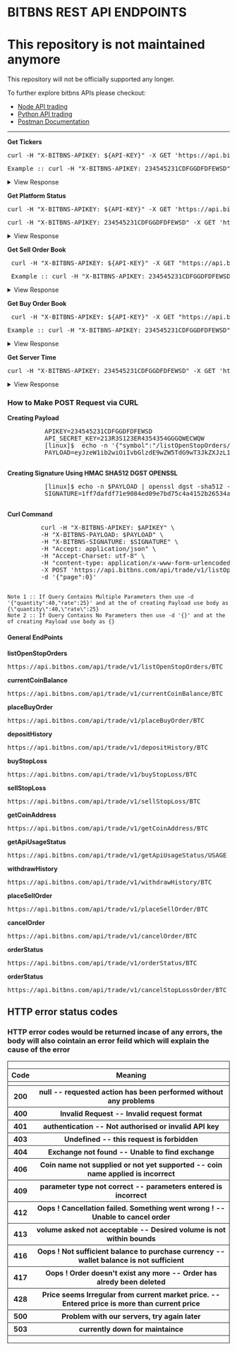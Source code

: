 # BITBNS REST API ENDPOINTS

  # **This repository is not maintained anymore**

  This repository will not be officially supported any longer.

  To further explore bitbns APIs please checkout:

- [Node API trading](https://github.com/bitbns-official/node-bitbns-api)
- [Python API trading](https://github.com/bitbns-official/bitbnspy)
- [Postman Documentation](https://documenter.getpostman.com/view/2372406/Szt5hBp7?version=latest#ae33d06b-228e-4293-aea6-39f2fc436395)

---

  <b>Get Tickers</b>
  <pre>curl -H "X-BITBNS-APIKEY: ${API-KEY}" -X GET 'https://api.bitbns.com/api/trade/v1/tickers'</pre>
  <pre>Example :: curl -H "X-BITBNS-APIKEY: 234545231CDFGGDFDFEWSD" -X GET 'https://api.bitbns.com/api/trade/v1/tickers'</pre>
 <details> 
  <summary>
   View Response
  </summary>
  <pre>
  {
  "BTC": {
    "highest_buy_bid": 482521.71,
    "lowest_sell_bid": 484900,
    "last_traded_price": 484900,
    "yes_price": 478854.88,
    "volume": {
      "max": 486925.39,
      "min": 476001,
      "rate": "482521.71",
      "volume": 9.02210891
    }
  },
  "XRP": {
    "highest_buy_bid": 38.11,
    "lowest_sell_bid": 38.18,
    "last_traded_price": 38.18,
    "yes_price": 38.73,
    "volume": {
      "max": 41.54,
      "min": 37.52,
      "volume": 1585075.17
    }
  },
  "NEO": {
    "highest_buy_bid": 1322.5,
    "lowest_sell_bid": 1326,
    "last_traded_price": 1322,
    "yes_price": 1350.16,
    "volume": {
      "max": 1379,
      "min": 1318,
      "volume": 411.1436
    }
  },
  "GAS": {
    "highest_buy_bid": 382.5,
    "lowest_sell_bid": 390.99,
    "last_traded_price": 382.5,
    "yes_price": 374,
    "volume": {
      "max": 390.53,
      "min": 370.02,
      "volume": 1113.1023
    }
  },
  "ETH": {
    "highest_buy_bid": 15840,
    "lowest_sell_bid": 16043,
    "last_traded_price": 15800,
    "yes_price": 16149.11,
    "volume": {
      "max": 16229.38,
      "min": 15774,
      "volume": 168.8011
    }
  },
  "XLM": {
    "highest_buy_bid": 18.26,
    "lowest_sell_bid": 18.31,
    "last_traded_price": 18.57,
    "yes_price": 18.45,
    "volume": {
      "max": 18.79,
      "min": 18.17,
      "volume": 244062.39
    }
  },
  "RPX": {
    "highest_buy_bid": 0.91,
    "lowest_sell_bid": 0.92,
    "last_traded_price": 0.92,
    "yes_price": 0.92,
    "volume": {
      "max": 0.94,
      "min": 0.88,
      "volume": 127176.16
    }
  },
  "DBC": {
    "highest_buy_bid": 0.54,
    "lowest_sell_bid": 0.55,
    "last_traded_price": 0.55,
    "yes_price": 0.57,
    "volume": {
      "max": 0.58,
      "min": 0.54,
      "volume": 795890.91
    }
  },
  "LTC": {
    "highest_buy_bid": 4213,
    "lowest_sell_bid": 4250,
    "last_traded_price": 4250,
    "yes_price": 4348.99,
    "volume": {
      "max": 4349,
      "min": 4150,
      "volume": 72.3038
    }
  },
  "XMR": {
    "highest_buy_bid": 8310,
    "lowest_sell_bid": 8995,
    "last_traded_price": 8300.01,
    "yes_price": 9000,
    "volume": {
      "max": 9000,
      "min": 8300.01,
      "volume": 0.4373
    }
  },
  "DASH": {
    "highest_buy_bid": 13880.01,
    "lowest_sell_bid": 14100,
    "last_traded_price": 14100,
    "yes_price": 13799,
    "volume": {
      "max": 14488,
      "min": 13799,
      "volume": 20.2756
    }
  },
  "DOGE": {
    "highest_buy_bid": 0.41,
    "lowest_sell_bid": 0.43,
    "last_traded_price": 0.42,
    "yes_price": 0.42,
    "volume": {
      "max": 0.43,
      "min": 0.41,
      "volume": 954109
    }
  },
  "BCH": {
    "highest_buy_bid": 37000,
    "lowest_sell_bid": 38750,
    "last_traded_price": 38992,
    "yes_price": 33300,
    "volume": {
      "max": 39489,
      "min": 32300,
      "volume": 21.1112
    }
  },
  "SC": {
    "highest_buy_bid": 0.44,
    "lowest_sell_bid": 0.45,
    "last_traded_price": 0.45,
    "yes_price": 0.45,
    "volume": {
      "max": 0.46,
      "min": 0.44,
      "volume": 1997981
    }
  },
  "TRX": {
    "highest_buy_bid": 1.55,
    "lowest_sell_bid": 1.58,
    "last_traded_price": 1.58,
    "yes_price": 1.57,
    "volume": {
      "max": 1.61,
      "min": 1.55,
      "volume": 1238965
    }
  },
  "ETN": {
    "highest_buy_bid": 1.19,
    "lowest_sell_bid": 1.2,
    "last_traded_price": 1.2,
    "yes_price": 0.96,
    "volume": {
      "max": 1.22,
      "min": 0.96,
      "volume": 14710856.2
    }
  },
  "ONT": {
    "highest_buy_bid": 136,
    "lowest_sell_bid": 137,
    "last_traded_price": 136.1,
    "yes_price": 132.8,
    "volume": {
      "max": 138.14,
      "min": 132.8,
      "volume": 83.59
    }
  },
  "ZIL": {
    "highest_buy_bid": 2.47,
    "lowest_sell_bid": 2.51,
    "last_traded_price": 2.51,
    "yes_price": 2.48,
    "volume": {
      "max": 2.54,
      "min": 2.43,
      "volume": 70498
    }
  },
  "EOS": {
    "highest_buy_bid": 402.01,
    "lowest_sell_bid": 419.98,
    "last_traded_price": 402.01,
    "yes_price": 401.26,
    "volume": {
      "max": 424.53,
      "min": 385.02,
      "volume": 2463.57
    }
  },
  "POLY": {
    "highest_buy_bid": 12.33,
    "lowest_sell_bid": 12.75,
    "last_traded_price": 12.33,
    "yes_price": 12.02,
    "volume": {
      "max": 12.78,
      "min": 11.15,
      "volume": 22656.4
    }
  },
  "DGB": {
    "highest_buy_bid": 1.79,
    "lowest_sell_bid": 1.83,
    "last_traded_price": 1.83,
    "yes_price": 1.76,
    "volume": {
      "max": 1.83,
      "min": 1.76,
      "volume": 58500
    }
  },
  "NCASH": {
    "highest_buy_bid": 0.39,
    "lowest_sell_bid": 0.41,
    "last_traded_price": 0.4,
    "yes_price": 0.41,
    "volume": {
      "max": 0.42,
      "min": 0.4,
      "volume": 1567452
    }
  },
  "ADA": {
    "highest_buy_bid": 5.89,
    "lowest_sell_bid": 5.99,
    "last_traded_price": 5.89,
    "yes_price": 5.84,
    "volume": {
      "max": 6.14,
      "min": 5.84,
      "volume": 889199.8
    }
  },
  "ICX": {
    "highest_buy_bid": 50,
    "lowest_sell_bid": 52.5,
    "last_traded_price": 49.5,
    "yes_price": 49,
    "volume": {
      "max": 52.99,
      "min": 49,
      "volume": 464.11
    }
  },
  "VEN": {
    "highest_buy_bid": 0.96,
    "lowest_sell_bid": 0.98,
    "last_traded_price": 0.98,
    "yes_price": 0.95,
    "volume": {
      "max": 0.98,
      "min": 0.95,
      "volume": 26700
    }
  },
  "OMG": {
    "highest_buy_bid": 247,
    "lowest_sell_bid": 262.99,
    "last_traded_price": 247,
    "yes_price": 244.39,
    "volume": {
      "max": 269.99,
      "min": 244.39,
      "volume": 10.25
    }
  },
  "REQ": {
    "highest_buy_bid": 2.94,
    "lowest_sell_bid": 3.14,
    "last_traded_price": 3.14,
    "yes_price": 3.11,
    "volume": {
      "max": 3.14,
      "min": 2.9,
      "volume": 57599.3
    }
  },
  "DGD": {
    "highest_buy_bid": 2900,
    "lowest_sell_bid": 3400,
    "last_traded_price": 2450,
    "yes_price": 2450,
    "volume": {
      "max": 2450,
      "min": 2450,
      "volume": 0
    }
  },
  "QLC": {
    "highest_buy_bid": 4.01,
    "lowest_sell_bid": 4.36,
    "last_traded_price": 3.97,
    "yes_price": 4.37,
    "volume": {
      "max": 4.37,
      "min": 3.92,
      "volume": 1820.69
    }
  },
  "POWR": {
    "highest_buy_bid": 12.14,
    "lowest_sell_bid": 13.38,
    "last_traded_price": 13.5,
    "yes_price": 13.48,
    "volume": {
      "max": 13.79,
      "min": 12.01,
      "volume": 1678.64
    }
  },
  "WPR": {
    "highest_buy_bid": 1.55,
    "lowest_sell_bid": 1.66,
    "last_traded_price": 1.55,
    "yes_price": 1.57,
    "volume": {
      "max": 1.66,
      "min": 1.55,
      "volume": 1710.4
    }
  },
  "WAVES": {
    "highest_buy_bid": 160,
    "lowest_sell_bid": 178,
    "last_traded_price": 157,
    "yes_price": 160,
    "volume": {
      "max": 177,
      "min": 157,
      "volume": 129.69
    }
  },
  "WAN": {
    "highest_buy_bid": 68,
    "lowest_sell_bid": 74.01,
    "last_traded_price": 67.42,
    "yes_price": 67.28,
    "volume": {
      "max": 74.01,
      "min": 67.28,
      "volume": 92.34
    }
  },
  "ACT": {
    "highest_buy_bid": 2.24,
    "lowest_sell_bid": 2.38,
    "last_traded_price": 2.38,
    "yes_price": 2.25,
    "volume": {
      "max": 2.36,
      "min": 2.25,
      "volume": 2152.33
    }
  },
  "XEM": {
    "highest_buy_bid": 6.75,
    "lowest_sell_bid": 7,
    "last_traded_price": 6.8,
    "yes_price": 7,
    "volume": {
      "max": 7.35,
      "min": 6.75,
      "volume": 1153.15
    }
  },
  "XVG": {
    "highest_buy_bid": 1.03,
    "lowest_sell_bid": 1.06,
    "last_traded_price": 1.03,
    "yes_price": 1.02,
    "volume": {
      "max": 1.07,
      "min": 1.02,
      "volume": 453268.5
    }
  },
  "BLZ": {
    "highest_buy_bid": 9,
    "lowest_sell_bid": 9.28,
    "last_traded_price": 9,
    "yes_price": 8.49,
    "volume": {
      "max": 9.29,
      "min": 8.49,
      "volume": 11.46
    }
  },
  "SUB": {
    "highest_buy_bid": 8.5,
    "lowest_sell_bid": 8.8,
    "last_traded_price": 8.55,
    "yes_price": 8.2,
    "volume": {
      "max": 8.98,
      "min": 8.2,
      "volume": 765.63
    }
  },
  "LRC": {
    "highest_buy_bid": 6.57,
    "lowest_sell_bid": 7.4,
    "last_traded_price": 7,
    "yes_price": 6.94,
    "volume": {
      "max": 7.52,
      "min": 6.94,
      "volume": 193.95
    }
  },
  "NEXO": {
    "highest_buy_bid": 3.99,
    "lowest_sell_bid": 4,
    "last_traded_price": 4,
    "yes_price": 3.72,
    "volume": {
      "max": 4.01,
      "min": 3.72,
      "volume": 29046.74
    }
  },
  "EFX": {
    "highest_buy_bid": 0.64,
    "lowest_sell_bid": 0.69,
    "last_traded_price": 0.69,
    "yes_price": 0.68,
    "volume": {
      "max": 0.7,
      "min": 0.65,
      "volume": 22993.58
    }
  },
  "CPX": {
    "highest_buy_bid": 1.3,
    "lowest_sell_bid": 1.34,
    "last_traded_price": 1.3,
    "yes_price": 1.32,
    "volume": {
      "max": 1.37,
      "min": 1.3,
      "volume": 7218.03
    }
  },
  "ZRX": {
    "highest_buy_bid": 47.03,
    "lowest_sell_bid": 48.9,
    "last_traded_price": 49,
    "yes_price": 46.51,
    "volume": {
      "max": 50,
      "min": 46.51,
      "volume": 13900.62
    }
  },
  "REP": {
    "highest_buy_bid": 954,
    "lowest_sell_bid": 1175,
    "last_traded_price": 954,
    "yes_price": 950,
    "volume": {
      "max": 1175,
      "min": 950,
      "volume": 1.59
    }
  },
  "LOOM": {
    "highest_buy_bid": 6.51,
    "lowest_sell_bid": 6.92,
    "last_traded_price": 6.51,
    "yes_price": 6.95,
    "volume": {
      "max": 6.95,
      "min": 6.51,
      "volume": 200.89
    }
  },
  "EOSD": {
    "highest_buy_bid": 3.23,
    "lowest_sell_bid": 3.79,
    "last_traded_price": 3.79,
    "yes_price": 3.84,
    "volume": {
      "max": 3.84,
      "min": 3.1,
      "volume": 239.77
    }
  },
  "STORM": {
    "highest_buy_bid": 0.57,
    "lowest_sell_bid": 0.6,
    "last_traded_price": 0.57,
    "yes_price": 0.62,
    "volume": {
      "max": 0.62,
      "min": 0.6,
      "volume": 25471.63
    }
  },
  "GNT": {
    "highest_buy_bid": 10.4,
    "lowest_sell_bid": 11.59,
    "last_traded_price": 11,
    "yes_price": 10.37,
    "volume": {
      "max": 11.75,
      "min": 10,
      "volume": 3279.59
    }
  },
  "QTUM": {
    "highest_buy_bid": 262.08,
    "lowest_sell_bid": 298,
    "last_traded_price": 262.02,
    "yes_price": 288.23,
    "volume": {
      "max": 295.75,
      "min": 261,
      "volume": 60.665
    }
  },
  "QKC": {
    "highest_buy_bid": 2.96,
    "lowest_sell_bid": 3.24,
    "last_traded_price": 3.34,
    "yes_price": 3.4,
    "volume": {
      "max": 3.41,
      "min": 2.9,
      "volume": 840.8
    }
  },
  "LSK": {
    "highest_buy_bid": 240,
    "lowest_sell_bid": 255,
    "last_traded_price": 255,
    "yes_price": 259,
    "volume": {
      "max": 259,
      "min": 255,
      "volume": 1.5
    }
  },
  "NPXS": {
    "highest_buy_bid": 0.1,
    "lowest_sell_bid": 0.11,
    "last_traded_price": 0.11,
    "yes_price": 0.11,
    "volume": {
      "max": 0.11,
      "min": 0.1,
      "volume": 2839598
    }
  },
  "USDT": {
    "highest_buy_bid": 72.05,
    "lowest_sell_bid": 75,
    "last_traded_price": 72.01,
    "yes_price": 75.59,
    "volume": {
      "max": 75.59,
      "min": 72.01,
      "volume": 10081
    }
  },
  "ETC": {
    "highest_buy_bid": 806,
    "lowest_sell_bid": 839.99,
    "last_traded_price": 806,
    "yes_price": 806.01,
    "volume": {
      "max": 810.01,
      "min": 804.17,
      "volume": 28.7366
    }
  },
  "DENT": {
    "highest_buy_bid": 0.16,
    "lowest_sell_bid": 0.17,
    "last_traded_price": 0.17,
    "yes_price": 0.16,
    "volume": {
      "max": 0.17,
      "min": 0.16,
      "volume": 139919
    }
  },
  "CLOAK": {
    "highest_buy_bid": 145,
    "lowest_sell_bid": 170,
    "last_traded_price": 176,
    "yes_price": 170,
    "volume": {
      "max": 176,
      "min": 147,
      "volume": 23.72
    }
  },
  "KMD": {
    "highest_buy_bid": 79,
    "lowest_sell_bid": 86,
    "last_traded_price": 75,
    "yes_price": 86.99,
    "volume": {
      "max": 86.99,
      "min": 75,
      "volume": 3
    }
  },
  "GRS": {
    "highest_buy_bid": 35,
    "lowest_sell_bid": 43.51,
    "last_traded_price": 35,
    "yes_price": 35,
    "volume": {
      "max": 35,
      "min": 35,
      "volume": 0
    }
  },
  "RAM": {
    "highest_buy_bid": 0.53,
    "lowest_sell_bid": 0.54,
    "last_traded_price": 0.53,
    "yes_price": 0.53,
    "volume": {
      "max": 0.55,
      "min": 0.5,
      "volume": 3012453
    }
  },
  "LET": {
    "highest_buy_bid": 0.61,
    "lowest_sell_bid": 0.66,
    "last_traded_price": 0.66,
    "yes_price": 0.66,
    "volume": {
      "max": 0.66,
      "min": 0.63,
      "volume": 1276.58
    }
  },
  "SOUL": {
    "highest_buy_bid": 2.23,
    "lowest_sell_bid": 2.52,
    "last_traded_price": 2.48,
    "yes_price": 2.48,
    "volume": {
      "max": 2.48,
      "min": 2.48,
      "volume": 0
    }
  },
  "PHX": {
    "highest_buy_bid": 0.91,
    "lowest_sell_bid": 0.92,
    "last_traded_price": 0.92,
    "yes_price": 0.92,
    "volume": {
      "max": 0.94,
      "min": 0.88,
      "volume": 127176.16
    }
  },
  "VET": {
    "highest_buy_bid": 0.96,
    "lowest_sell_bid": 0.98,
    "last_traded_price": 0.98,
    "yes_price": 0.95,
    "volume": {
      "max": 0.98,
      "min": 0.95,
      "volume": 26700
    }
  },
  "TST": {
    "highest_buy_bid": 25,
    "lowest_sell_bid": 25.78,
    "last_traded_price": 25,
    "volume": {
      
    }
  }
}
   </pre>
  </details>
  

  <b>Get Platform Status</b>
  <pre>curl -H "X-BITBNS-APIKEY: ${API-KEY}" -X GET 'https://api.bitbns.com/api/trade/v1//platform/status'</pre>
  <pre>curl -H "X-BITBNS-APIKEY: 234545231CDFGGDFDFEWSD" -X GET 'https://api.bitbns.com/api/trade/v1/platform/status'</pre>
  <details> 
  <summary>
   View Response
  </summary>
  <pre>
  {
  "data": {
    "BTC": {
      "status": 1
    },
    "ETH": {
      "status": 1
    },
    "XRP": {
      "status": 1
    },
    "NEO": {
      "status": 1
    },
    "GAS": {
      "status": 1
    },
    "XLM": {
      "status": 1
    },
    "TRX": {
      "status": 1
    },
    "ADA": {
      "status": 1
    },
    "VET": {
      "status": 1
    },
    "XVG": {
      "status": 1
    },
    "BCH": {
      "status": 1
    },
    "DASH": {
      "status": 1
    }
  },
  "status": 1,
  "error": null
}
   </pre>
  </details>
  
  
  <b>Get Sell Order Book</b>
  <pre> curl -H "X-BITBNS-APIKEY: ${API-KEY}" -X GET "https://api.bitbns.com/api/trade/v1/orderbook/sell/${COIN_NAME}" </pre>
  <pre> Example :: curl -H "X-BITBNS-APIKEY: 234545231CDFGGDFDFEWSD" -X GET 'https://api.bitbns.com/api/trade/v1/orderbook/sell/BTC'</pre>
  <details> 
  <summary>
   View Response
  </summary>
  <pre>
  {
  "data": [
    {
      "rate": 484900,
      "btc": 4949076
    },
    {
      "rate": 484999.83,
      "btc": 6819225
    },
    {
      "rate": 485000,
      "btc": 15638352
    },
    {
      "rate": 486501,
      "btc": 10000000
    },
    {
      "rate": 487000,
      "btc": 1059334
    },
    {
      "rate": 488164.1,
      "btc": 19407
    },
    {
      "rate": 488498.14,
      "btc": 3300009
    },
    {
      "rate": 488900,
      "btc": 20458
    },
    {
      "rate": 488999.8,
      "btc": 8361398
    },
    {
      "rate": 489000,
      "btc": 1422836
    },
    {
      "rate": 489500,
      "btc": 2491600
    },
    {
      "rate": 489999,
      "btc": 100000
    },
    {
      "rate": 490000,
      "btc": 29226820
    },
    {
      "rate": 490500,
      "btc": 3493728
    },
    {
      "rate": 491000,
      "btc": 4576188
    }
  ],
  "status": 1,
  "error": null
}
   </pre>
  </details>

  <b>Get Buy Order Book</b>
  <pre> curl -H "X-BITBNS-APIKEY: ${API-KEY}" -X GET "https://api.bitbns.com/api/trade/v1/orderbook/buy/${COIN_NAME}" </pre>
  <pre>Example :: curl -H "X-BITBNS-APIKEY: 234545231CDFGGDFDFEWSD" -X GET 'https://api.bitbns.com/api/trade/v1/orderbook/buy/BTC'</pre>
  <details>
  <summary>
   View Response
  </summary>
  <pre>
  {
  "data": [
    {
      "rate": 482521.71,
      "btc": 1480291
    },
    {
      "rate": 482500.05,
      "btc": 162504639
    },
    {
      "rate": 480438.54,
      "btc": 37173738
    },
    {
      "rate": 479501.1,
      "btc": 22104440
    },
    {
      "rate": 479501,
      "btc": 2407893
    },
    {
      "rate": 479500.33,
      "btc": 7917630
    },
    {
      "rate": 479500.03,
      "btc": 5227636
    },
    {
      "rate": 479500,
      "btc": 2704380
    },
    {
      "rate": 479171.9,
      "btc": 9088329
    },
    {
      "rate": 479000,
      "btc": 1159937
    },
    {
      "rate": 478900,
      "btc": 100092
    },
    {
      "rate": 477101.14,
      "btc": 7921749
    },
    {
      "rate": 477000.55,
      "btc": 7222376
    },
    {
      "rate": 476200,
      "btc": 2220391
    },
    {
      "rate": 476000,
      "btc": 14063735
    }
  ],
  "status": 1,
  "error": null
}
   </pre>
  </details>
  
  <b>Get Server Time</b>
  <pre>curl -H "X-BITBNS-APIKEY: 234545231CDFGGDFDFEWSD" -X GET 'https://api.bitbns.com/api/trade/v1/getServerTime'
</pre>

<details>
    <summary>
        View Response
    </summary>
    <pre>
    {
    "serverTime":"1538158018237",
    "status":1,
    "error":null
    }
    </pre>
</details>

<h3>How to Make POST Request via CURL</h3>
        <b>Creating Payload</b>
        <pre>
          APIKEY=234545231CDFGGDFDFEWSD
          API_SECRET_KEY=213R3S123ER4354354GGGQWECWQW
          [linux]$  echo -n '{"symbol":"/listOpenStopOrders/XRP","timeStamp_nonce":"1538388361941","body":"{\"page\":0}"}' | base64
          PAYLOAD=eyJzeW1ib2wiOiIvbGlzdE9wZW5TdG9wT3JkZXJzL1RTVCIsInRpbWVTdGFtcF9ub25jZSI6IjE1MzgzODIEWFETGRRFWEQWDCETBGRTawqfe=
        </pre>
        <b>Creating Signature Using HMAC SHA512 DGST OPENSSL</b>
        <pre>
          [linux]$ echo -n $PAYLOAD | openssl dgst -sha512 -hmac $API_SECRET_KEY
          SIGNATURE=1ff7dafdf71e9084ed09e7bd75c4a4152b26534acb5fccwbb1ea74a1db5ec9f6df04f439740e6e32ec82c5efewfetrbytwefrgrasb81ad049b0e0288
         </pre>
         <b>Curl Command</b>
         <pre>
         curl -H "X-BITBNS-APIKEY: $APIKEY" \
         -H "X-BITBNS-PAYLOAD: $PAYLOAD" \
         -H "X-BITBNS-SIGNATURE: $SIGNATURE" \
         -H "Accept: application/json" \
         -H "Accept-Charset: utf-8" \
         -H "content-type: application/x-www-form-urlencoded" \
         -X POST 'https://api.bitbns.com/api/trade/v1/listOpenStopOrders/XRP' \
         -d '{"page":0}' 
         </pre>
    <code>Note 1 :: If Query Contains Multiple Parameters then use -d '{"quantity":40,"rate":25}' and at the of creating Payload use body as {\"quantity\":40,\"rate\":25}</code><br>   
    <code>Note 2 :: If Query Contains No Parameters then use -d '{}' and at the of creating Payload use body as {}</code> 
<h4>General EndPoints</h4>
<b>listOpenStopOrders</b>
<pre>https://api.bitbns.com/api/trade/v1/listOpenStopOrders/BTC</pre>
<b>currentCoinBalance</b>
<pre>https://api.bitbns.com/api/trade/v1/currentCoinBalance/BTC</pre>
<b>placeBuyOrder</b>
<pre>https://api.bitbns.com/api/trade/v1/placeBuyOrder/BTC</pre>
<b>depositHistory</b>
<pre>https://api.bitbns.com/api/trade/v1/depositHistory/BTC</pre>
<b>buyStopLoss</b>
<pre>https://api.bitbns.com/api/trade/v1/buyStopLoss/BTC</pre>
<b>sellStopLoss</b>
<pre>https://api.bitbns.com/api/trade/v1/sellStopLoss/BTC</pre>
<b>getCoinAddress</b>
<pre>https://api.bitbns.com/api/trade/v1/getCoinAddress/BTC</pre>
<b>getApiUsageStatus</b>
<pre>https://api.bitbns.com/api/trade/v1/getApiUsageStatus/USAGE</pre>
<b>withdrawHistory</b>
<pre>https://api.bitbns.com/api/trade/v1/withdrawHistory/BTC</pre>
<b>placeSellOrder</b>
<pre>https://api.bitbns.com/api/trade/v1/placeSellOrder/BTC</pre>
<b>cancelOrder</b>
<pre>https://api.bitbns.com/api/trade/v1/cancelOrder/BTC</pre>
<b>orderStatus</b>
<pre>https://api.bitbns.com/api/trade/v1/orderStatus/BTC</pre>
<b>orderStatus</b>
<pre>https://api.bitbns.com/api/trade/v1/cancelStopLossOrder/BTC</pre>


<h2>HTTP error status codes </h2>
<h3> HTTP error codes would be returned incase of any errors, the body will also cointain an error feild which will explain the cause of the error</h3>
<div id ="HTTP_error_code_table" style ="border:1px solid">
  <table style = "width:100%">
    <tr>
      <th>Code</th>
      <th>Meaning</th>
    </tr>
    <tr>
      <th></th>
      <th></th>
    </tr>
    <tr>
      <th>200</th>
      <th>null -- requested action has been performed without any problems </th>
    </tr>
    <tr>
      <th>400</th>
      <th>Invalid Request -- Invalid request format</th>
    </tr>
    <tr>
      <th>401</th>
      <th>authentication -- Not authorised or invalid API key</th>
    </tr>
    <tr>
      <th>403</th>
      <th>Undefined -- this request is forbidden</th>
    </tr>
    <tr>
      <th>404</th>
      <th>Exchange not found -- Unable to find exchange</th>
    </tr>
    <tr>
      <th>406</th>
      <th>Coin name not supplied or not yet supported -- coin name applied is incorrect</th>
    </tr>
    <tr>
      <th>409</th>
      <th>parameter type not correct -- parameters entered is incorrect</th>
    </tr>
    <tr>
      <th>412</th>
      <th>Oops ! Cancellation failed. Something went wrong ! -- Unable to cancel order</th>
    </tr>
    <tr>
      <th>413</th>
      <th>volume asked not acceptable -- Desired volume is not within bounds</th>
    </tr>
     <tr>
      <th>416</th>
      <th>Oops ! Not sufficient balance to purchase currency -- wallet balance is not sufficient </th>
    </tr>
     <tr>
      <th>417</th>
      <th>Oops ! Order doesn't exist any more -- Order has alredy been deleted</th>
    </tr>
     <tr>
      <th>428</th>
      <th>Price seems Irregular from current market price. -- Entered price is more than current price</th>
    </tr>
         <tr>
      <th>500</th>
      <th>Problem with our servers, try again later</th>
    </tr>
         <tr>
      <th>503</th>
      <th>currently down for maintaince</th>
    </tr>
    </tr>
  </table>
</div>